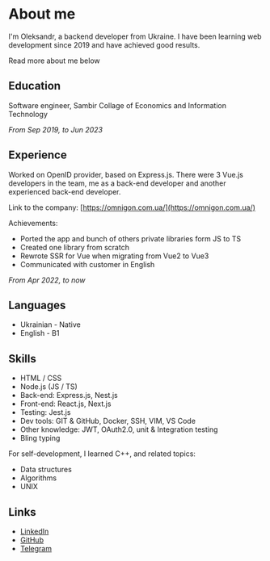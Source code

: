 # About me

I'm Oleksandr, a backend developer from Ukraine. 
I have been learning web development since 2019 and have achieved good results.

Read more about me below

## Education

Software engineer, Sambir Collage of Economics and Information Technology

*From Sep 2019, to Jun 2023*

## Experience

Worked on OpenID provider, based on Express.js. There were 3 Vue.js developers
in the team, me as a back-end developer and another experienced back-end developer.

Link to the company: [https://omnigon.com.ua/](https://omnigon.com.ua/)

Achievements:

- Ported the app and bunch of others private libraries form JS to TS
- Created one library from scratch
- Rewrote SSR for Vue when migrating from Vue2 to Vue3
- Communicated with customer in English

*From Apr 2022, to now*

## Languages

- Ukrainian - Native
- English - B1

## Skills

- HTML / CSS
- Node.js (JS / TS)
- Back-end: Express.js, Nest.js
- Front-end: React.js, Next.js
- Testing: Jest.js
- Dev tools: GIT & GitHub, Docker, SSH, VIM, VS Code
- Other knowledge: JWT, OAuth2.0, unit & Integration testing
- Bling typing

For self-development, I learned C++, and related topics:

- Data structures
- Algorithms
- UNIX

## Links

- [LinkedIn](https://www.linkedin.com/in/oleksandr-petryk/)
- [GitHub](https://github.com/Sasha-hk)
- [Telegram](https://t.me/petryk_oleksandr)
